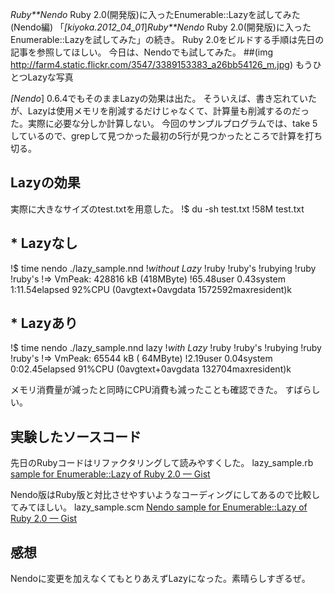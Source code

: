 *Ruby**Nendo* Ruby 2.0(開発版)に入ったEnumerable::Lazyを試してみた(Nendo編)
「*[kiyoka.2012_04_01*]*Ruby**Nendo* Ruby 2.0(開発版)に入ったEnumerable::Lazyを試してみた」の続き。
Ruby 2.0をビルドする手順は先日の記事を参照してほしい。
今日は、Nendoでも試してみた。
 ##(img http://farm4.static.flickr.com/3547/3389153383_a26bb54126_m.jpg) もうひとつLazyな写真

*[Nendo*] 0.6.4でもそのままLazyの効果は出た。
そういえば、書き忘れていたが、Lazyは使用メモリを削減するだけじゃなくて、計算量も削減するのだった。実際に必要な分しか計算しない。
今回のサンプルプログラムでは、take 5 しているので、grepして見つかった最初の5行が見つかったところで計算を打ち切る。

## Lazyの効果
実際に大きなサイズのtest.txtを用意した。
!$ du -sh test.txt
!58M	test.txt

## * Lazyなし
!$ time nendo ./lazy_sample.nnd 
!*without Lazy*
!ruby
!ruby's
!rubying
!ruby
!ruby's
!=> VmPeak:	  428816 kB  (418MByte)
!65.48user 0.43system 1:11.54elapsed 92%CPU (0avgtext+0avgdata 1572592maxresident)k

## * Lazyあり
!$ time nendo ./lazy_sample.nnd lazy
!*with    Lazy*
!ruby
!ruby's
!rubying
!ruby
!ruby's
!=> VmPeak:	   65544 kB  ( 64MByte)
!2.19user 0.04system 0:02.45elapsed 91%CPU (0avgtext+0avgdata 132704maxresident)k

メモリ消費量が減ったと同時にCPU消費も減ったことも確認できた。
すばらしい。

## 実験したソースコード
先日のRubyコードはリファクタリングして読みやすくした。
 lazy_sample.rb
 [sample for Enumerable::Lazy of Ruby 2.0 — Gist](http://gist.github.com/61088b4da92abe974b60)

Nendo版はRuby版と対比させやすいようなコーディングにしてあるので比較してみてほしい。
 lazy_sample.scm
 [Nendo sample for Enumerable::Lazy of Ruby 2.0 — Gist](http://gist.github.com/afe3903231307738fd56)

## 感想
Nendoに変更を加えなくてもとりあえずLazyになった。素晴らしすぎるぜ。
